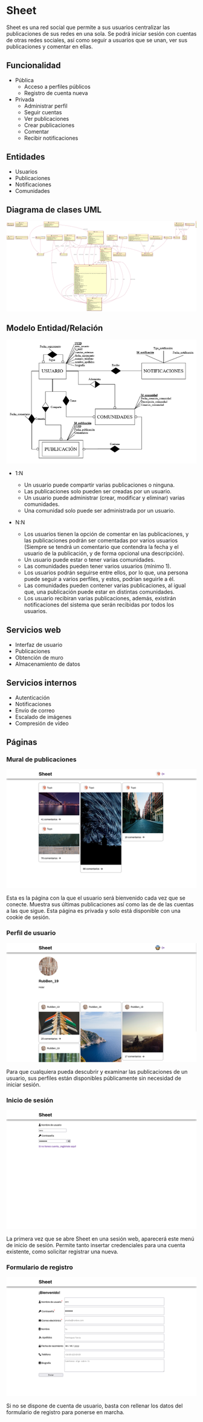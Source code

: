 # Sheet

Sheet es una red social que permite a sus usuarios centralizar las publicaciones de sus redes en una sola.
Se podrá iniciar sesión con cuentas de otras redes sociales,
así como seguir a usuarios que se unan, ver sus publicaciones y comentar en ellas.

## Funcionalidad
- Pública
    - Acceso a perfiles públicos
    - Registro de cuenta nueva
- Privada
    - Administrar perfil
    - Seguir cuentas
    - Ver publicaciones
    - Crear publicaciones
    - Comentar
    - Recibir notificaciones

## Entidades
- Usuarios
- Publicaciones
- Notificaciones
- Comunidades

## Diagrama de clases UML

![Diagrama UML](img/diagramaUML.png)

## Modelo Entidad/Relación

![Esquema UML](img/modelo_er.png)

- 1:N
    - Un usuario puede compartir varias publicaciones o ninguna.
    - Las publicaciones solo pueden ser creadas por un usuario.
    - Un usuario puede administrar (crear, modificar y eliminar) varias comunidades.
    - Una comunidad solo puede ser administrada por un usuario.

- N:N
    - Los usuarios tienen la opción de comentar en las publicaciones, y las publicaciones podrán ser comentadas por varios usuarios (Siempre se tendrá un comentario que contendra la fecha y el usuario de la publicación, y de forma opcional una descripción).
    - Un usuario puede estar o tener varias comunidades.
    - Las comunidades pueden tener varios usuarios (mínimo 1).
    - Los usuarios podrán seguirse entre ellos, por lo que, una persona puede seguir a varios perfiles, y estos, podrían seguirle a él.
    - Las comunidades pueden contener varias publicaciones, al igual que, una publicación puede estar en distintas comunidades.
    - Los usuario recibiran varias publicaciones, además, existirán notificaciones del sistema que serán recibidas por todos los usuarios.

## Servicios web
- Interfaz de usuario
- Publicaciones
- Obtención de muro
- Almacenamiento de datos

## Servicios internos
- Autenticación
- Notificaciones
- Envío de correo
- Escalado de imágenes
- Compresión de vídeo

## Páginas

### Mural de publicaciones

![Timeline](img/timeline.png)

Esta es la página con la que el usuario será bienvenido cada vez que se conecte.
Muestra sus últimas publicaciones así como las de de las cuentas a las que sigue.
Esta página es privada y solo está disponible con una cookie de sesión.

### Perfil de usuario

![Perfil](img/profile.png)

Para que cualquiera pueda descubrir y examinar las publicaciones de un usuario,
sus perfiles están disponibles públicamente sin necesidad de iniciar sesión.

### Inicio de sesión

![Inicio de sesión](img/login.png)

La primera vez que se abre Sheet en una sesión web, aparecerá este menú de inicio de sesión.
Permite tanto insertar credenciales para una cuenta existente, como solicitar registrar una nueva.

### Formulario de registro

![Registro](img/signup.png)

Si no se dispone de cuenta de usuario, basta con rellenar los datos del formulario de registro
para ponerse en marcha.
